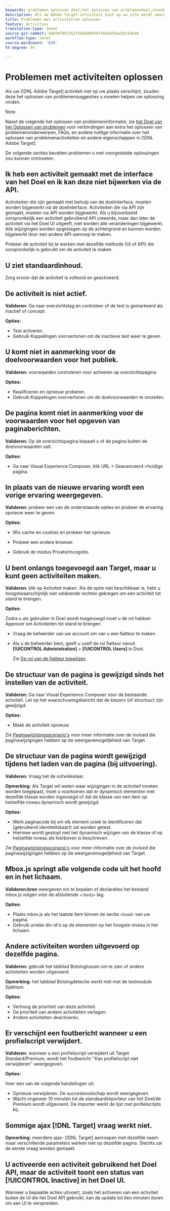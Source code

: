 ```yaml
---
keywords: problemen oplossen doel;het oplossen van problemendoel;standaardinhoud;test niet live;activiteit niet live;het richten van niet werkt;de vorige ervaringsvertoningen;kan geen activiteiten tot stand brengen;kan activiteiten creëren;de paginastructuur veranderde;de paginastructuur veranderde;foutenmelding;fout schrapt profielmanuscript;ajax werkt niet
description: Als uw Adobe Target-activiteit niet op uw site wordt weergegeven, kunt u met deze suggesties voor probleemoplossing beter een oplossing vinden.
title: Problemen met activiteiten oplossen
feature: Activities
translation-type: tm+mt
source-git-commit: 48b94f967252f5ddb009597456edf0a43bc54ba6
workflow-type: tm+mt
source-wordcount: '839'
ht-degree: 0%

---
```



# Problemen met activiteiten oplossen

Als uw [!DNL Adobe Target] activiteit niet op uw plaats verschijnt, zouden deze het oplossen van problemensuggesties u moeten helpen uw oplossing vinden.

>[!NOTE]
>
>Naast de volgende het oplossen van problemeninformatie, zie [het Doel van het Oplossen van problemen](/help/r-troubleshooting-target/troubleshooting-target.md#reference_A9DB82675D044BD8861F6752A4EE6839) voor verbindingen aan extra het oplossen van problemenonderwerpen, FAQs, en andere nuttige informatie over het oplossen van problemenactiviteiten en andere eigenschappen in [!DNL Adobe Target].

De volgende secties bevatten problemen u met voorgestelde oplossingen zou kunnen ontmoeten.

## Ik heb een activiteit gemaakt met de interface van het Doel en ik kan deze niet bijwerken via de API.

Activiteiten die zijn gemaakt met behulp van de doelinterface, moeten worden bijgewerkt via de doelinterface. Activiteiten die via API zijn gemaakt, moeten via API worden bijgewerkt. Als u bijvoorbeeld oorspronkelijk een activiteit gebruikend API creeerde, maar dan later de activiteit via het Doel UI uitgeeft, niet worden alle veranderingen bijgewerkt. Alle wijzigingen worden opgeslagen op de achtergrond en kunnen worden bijgewerkt door een andere API-aanroep te maken.

Probeer de activiteit bij te werken met dezelfde methode (UI of API) die oorspronkelijk is gebruikt om de activiteit te maken.

## U ziet standaardinhoud.

Zorg ervoor dat de activiteit is voltooid en geactiveerd.

## De activiteit is niet actief.

**Valideren:** Ga naar overzichtstag en controleer of de test is gemarkeerd als inactief of concept.

**Opties:**

* Test activeren.
* Gebruik Koppelingen voorvertonen om de inactieve test weer te geven.

## U komt niet in aanmerking voor de doelvoorwaarden voor het publiek.

**Valideren:** voorwaarden controleren voor activeren op overzichtspagina.

**Opties:**

* Kwalificeren en opnieuw proberen.
* Gebruik Koppelingen voorvertonen om de doelvoorwaarden te omzeilen.

## De pagina komt niet in aanmerking voor de voorwaarden voor het opgeven van paginaberichten.

**Valideren:** Op de overzichtspagina bepaalt u of de pagina buiten de doelvoorwaarden valt.

**Opties:**

* Ga naar Visual Experience Composer, klik URL \> Geavanceerd \>huidige pagina.

## In plaats van de nieuwe ervaring wordt een vorige ervaring weergegeven.

**Valideren:** probeer een van de onderstaande opties en probeer de ervaring opnieuw weer te geven.

**Opties:**

* Wis cache en cookies en probeer het opnieuw.

* Probeer een andere browser.
* Gebruik de modus Private/Incognito.

## U bent onlangs toegevoegd aan Target, maar u kunt geen activiteiten maken.

**Valideren:** klik op Activiteit maken. Als de optie niet beschikbaar is, hebt u hoogstwaarschijnlijk niet voldoende rechten gekregen om een activiteit tot stand te brengen.

**Opties:**

Zodra u als gebruiker in Doel wordt toegevoegd moet u de rol hebben Approver om Activiteiten tot stand te brengen.

* Vraag de beheerder van uw account om van u een fiatteur te maken.
* Als u de beheerder bent, geeft u uzelf de rol fiatteur vanuit **[!UICONTROL Administration]** > **[!UICONTROL Users]** in Doel.

   Zie [De rol van de fiatteur toewijzen](/help/administrating-target/start-target.md#task_15CAA437A71444E2932B333D5E66A3C7).

## De structuur van de pagina is gewijzigd sinds het instellen van de activiteit.

**Valideren:** Ga naar Visual Experience Composer voor de bestaande activiteit. Let op het waarschuwingsbericht dat de kiezers (of structuur) zijn gewijzigd.

**Opties:**

* Maak de activiteit opnieuw.

Zie [Paginawijzigingsscenario&#39;s](/help/c-experiences/c-visual-experience-composer/r-troubleshoot-composer/vec-scenarios.md#concept_A458A95F65B4401588016683FB1694DB) voor meer informatie over de invloed die paginawijzigingen hebben op de weergavemogelijkheid van Target.

## De structuur van de pagina wordt gewijzigd tijdens het laden van de pagina (bij uitvoering).

**Valideren:** Vraag het de ontwikkelaar.

**Opmerking:** Als Target wil weten waar wijzigingen in de activiteit moeten worden toegepast, moet u voorkomen dat er dynamisch elementen met dezelfde klasse worden ingevoegd of dat de klasse van een item op hetzelfde niveau dynamisch wordt gewijzigd.

**Opties:**

* Werk paginacode bij om elk element uniek te identificeren dat (gebruikend identiteitskaart) zal worden getest.
* Hiermee wordt gestopt met het dynamisch wijzigen van de klasse of op hetzelfde niveau als hierboven is beschreven.

Zie [Paginawijzigingsscenario&#39;s](/help/c-experiences/c-visual-experience-composer/r-troubleshoot-composer/vec-scenarios.md#concept_A458A95F65B4401588016683FB1694DB) voor meer informatie over de invloed die paginawijzigingen hebben op de weergavemogelijkheid van Target.

## Mbox.js springt alle volgende code uit het hoofd en in het lichaam.

**Valideren:bron** weergeven om te bepalen of declaraties het bestand mbox.js volgen vóór de afsluitende  `</body>` tag.

**Opties:**

* Plaats mbox.js als het laatste item binnen de sectie `<head>` van uw pagina.
* Gebruik unieke div-id&#39;s op de elementen op het hoogste niveau in het lichaam.

## Andere activiteiten worden uitgevoerd op dezelfde pagina.

**Valideren:** gebruik het tabblad Botsinglussen om te zien of andere activiteiten worden uitgevoerd.

**Opmerking:** het tabblad Botsingdetectie werkt niet met de testmodule Sjabloon.

**Opties:**

* Verhoog de prioriteit van deze activiteit.
* De prioriteit van andere activiteiten verlagen.
* Andere activiteiten deactiveren.

## Er verschijnt een foutbericht wanneer u een profielscript verwijdert.

**Valideren:** wanneer u een profielscript verwijdert uit Target Standard/Premium, wordt het foutbericht &#39;&#39;Kan profielscript niet verwijderen&#39;&#39; weergegeven.

**Opties:**

Voer een van de volgende handelingen uit:

* Opnieuw verwijderen. De succesboodschap wordt weergegeven.
* Wacht ongeveer 10 minuten tot de standaardimporteur van het Doel/de Premium wordt uitgevoerd. De importer werkt de lijst met profielscripts bij.

## Sommige ajax [!DNL Target] vraag werkt niet.

**Opmerking:** meerdere ajax- [!DNL Target] aanroepen met dezelfde naam maar verschillende parameters werken niet op dezelfde pagina. Slechts zal de eerste vraag worden gemaakt.

## U activeerde een activiteit gebruikend het Doel API, maar de activiteit toont een status van [!UICONTROL Inactive] in het Doel UI.

Wanneer u bepaalde acties uitvoert, zoals het activeren van een activiteit buiten de UI die het Doel API gebruikt, kan de update tot tien minuten duren om aan UI te verspreiden.